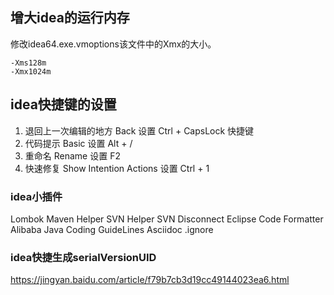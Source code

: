 ## 增大idea的运行内存
修改idea64.exe.vmoptions该文件中的Xmx的大小。
````
-Xms128m
-Xmx1024m
````
## idea快捷键的设置
1. 退回上一次编辑的地方
  Back  设置 Ctrl + CapsLock 快捷键
2. 代码提示
  Basic 设置 Alt + /
3. 重命名
  Rename 设置 F2
4. 快速修复
  Show Intention Actions   设置 Ctrl + 1
  
### idea小插件

Lombok
Maven Helper
SVN Helper
SVN Disconnect
Eclipse Code Formatter
Alibaba Java Coding GuideLines
Asciidoc
.ignore

### idea快捷生成serialVersionUID

https://jingyan.baidu.com/article/f79b7cb3d19cc49144023ea6.html